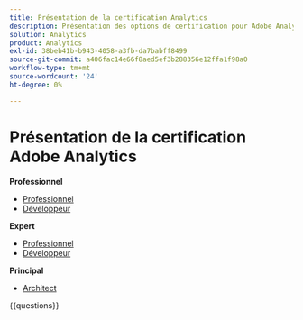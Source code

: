 ```yaml
---
title: Présentation de la certification Analytics
description: Présentation des options de certification pour Adobe Analytics
solution: Analytics
product: Analytics
exl-id: 38beb41b-b943-4058-a3fb-da7babff8499
source-git-commit: a406fac14e66f8aed5ef3b288356e12ffa1f98a0
workflow-type: tm+mt
source-wordcount: '24'
ht-degree: 0%

---
```


# Présentation de la certification Adobe Analytics

**Professionnel**

* [Professionnel](/help/certifications/aa/aa-p-business.md) <!--AD0-E212-->
* [Développeur](/help/certifications/aa/aa-p-developer.md) <!--AD0-E213-->

**Expert**

* [Professionnel](/help/certifications/aa/aa-e-business.md) <!--AD0-E208-->
* [Développeur](/help/certifications/aa/aa-e-developer.md) <!--AD0-E209-->

**Principal**

* [Architect](/help/certifications/aa/aa-m-architect.md) <!--AD0-E207-->

{{questions}}

